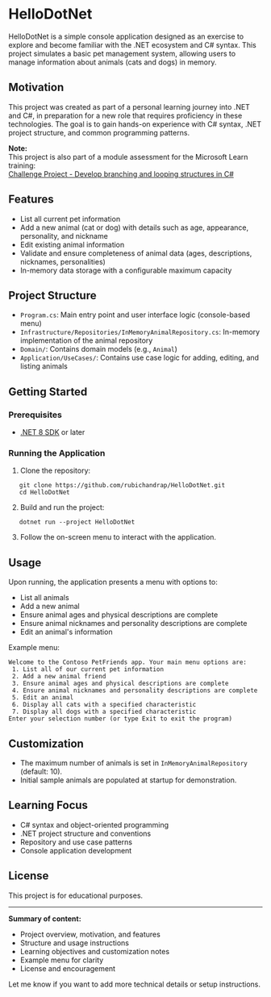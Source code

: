 # HelloDotNet

HelloDotNet is a simple console application designed as an exercise to explore and become familiar with the .NET ecosystem and C# syntax. This project simulates a basic pet management system, allowing users to manage information about animals (cats and dogs) in memory.

## Motivation

This project was created as part of a personal learning journey into .NET and C#, in preparation for a new role that requires proficiency in these technologies. The goal is to gain hands-on experience with C# syntax, .NET project structure, and common programming patterns.

**Note:**  
This project is also part of a module assessment for the Microsoft Learn training:  
[Challenge Project - Develop branching and looping structures in C#](https://learn.microsoft.com/en-us/training/modules/challenge-project-develop-branching-looping-structures-c-sharp/1-introduction)


## Features

- List all current pet information
- Add a new animal (cat or dog) with details such as age, appearance, personality, and nickname
- Edit existing animal information
- Validate and ensure completeness of animal data (ages, descriptions, nicknames, personalities)
- In-memory data storage with a configurable maximum capacity

## Project Structure

- `Program.cs`: Main entry point and user interface logic (console-based menu)
- `Infrastructure/Repositories/InMemoryAnimalRepository.cs`: In-memory implementation of the animal repository
- `Domain/`: Contains domain models (e.g., `Animal`)
- `Application/UseCases/`: Contains use case logic for adding, editing, and listing animals

## Getting Started

### Prerequisites

- [.NET 8 SDK](https://dotnet.microsoft.com/download/dotnet/8.0) or later

### Running the Application

1. Clone the repository:
```
   git clone https://github.com/rubichandrap/HelloDotNet.git
   cd HelloDotNet
```

2. Build and run the project:
```
   dotnet run --project HelloDotNet
```

3. Follow the on-screen menu to interact with the application.

## Usage

Upon running, the application presents a menu with options to:

- List all animals
- Add a new animal
- Ensure animal ages and physical descriptions are complete
- Ensure animal nicknames and personality descriptions are complete
- Edit an animal's information

Example menu:
```
Welcome to the Contoso PetFriends app. Your main menu options are:
 1. List all of our current pet information
 2. Add a new animal friend
 3. Ensure animal ages and physical descriptions are complete
 4. Ensure animal nicknames and personality descriptions are complete
 5. Edit an animal
 6. Display all cats with a specified characteristic
 7. Display all dogs with a specified characteristic
Enter your selection number (or type Exit to exit the program)
```

## Customization

- The maximum number of animals is set in `InMemoryAnimalRepository` (default: 10).
- Initial sample animals are populated at startup for demonstration.

## Learning Focus

- C# syntax and object-oriented programming
- .NET project structure and conventions
- Repository and use case patterns
- Console application development

## License

This project is for educational purposes.

---

**Summary of content:**  
- Project overview, motivation, and features  
- Structure and usage instructions  
- Learning objectives and customization notes  
- Example menu for clarity  
- License and encouragement

Let me know if you want to add more technical details or setup instructions.
